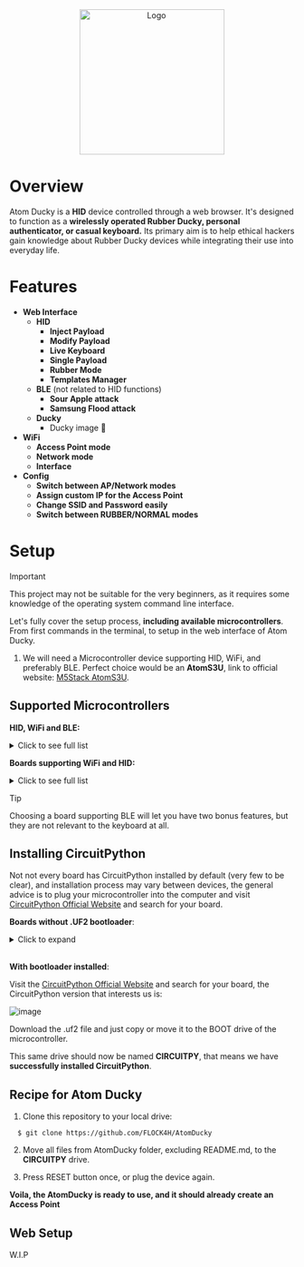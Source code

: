 <div align="center">
  <img src="https://flockahh.b-cdn.net/logo.svg" alt="Logo" width="256" />
</div>

# Overview

Atom Ducky is a **HID** device controlled through a web browser.
It's designed to function as a **wirelessly operated Rubber Ducky, personal authenticator, or casual keyboard.**
Its primary aim is to help ethical hackers gain knowledge about Rubber Ducky devices while integrating their use into everyday life.

# Features

- **Web Interface**
    - **HID**
      - **Inject Payload**
      - **Modify Payload**
      - **Live Keyboard**
      - **Single Payload**
      - **Rubber Mode**
      - **Templates Manager**
    - **BLE** (not related to HID functions)
      - **Sour Apple attack**
      - **Samsung Flood attack**
    - **Ducky**
      - Ducky image 🦆
- **WiFi**
    - **Access Point mode**
    - **Network mode**
    - **Interface**
- **Config**
    - **Switch between AP/Network modes**
    - **Assign custom IP for the Access Point**
    - **Change SSID and Password easily**
    - **Switch between RUBBER/NORMAL modes**

# Setup

> [!IMPORTANT]
> This project may not be suitable for the very beginners, as it requires some knowledge of the operating system command line interface.

Let's fully cover the setup process, **including available microcontrollers**. From first commands in the terminal, to setup in the web interface of Atom Ducky.

1. We will need a Microcontroller device supporting HID, WiFi, and preferably BLE. Perfect choice would be an **AtomS3U**, link to official website: <a href="https://shop.m5stack.com/products/atoms3u">M5Stack AtomS3U</a>.

## Supported Microcontrollers

**HID, WiFi and BLE:**

<details>
<summary>Click to see full list</summary>
  
<br />

  - Adafruit Feather ESP32 V2
  - Adafruit Feather ESP32-S3 No PSRAM
  - Adafruit QT Py ESP32-S3 no psram
  - Ai Thinker ESP32-CAM
  - Arduino Nano ESP32
  - Cytron EDU PICO W
  - Cytron Maker Feather AIoT S3
  - DFRobot FireBeetle 2 ESP32-S3
  - ES3ink
  - ESP32-S3-Box-2.5
  - ESP32-S3-Box-Lite
  - ESP32-S3-DevKitC-1-N32R8
  - ESP32-S3-DevKitC-1-N8
  - ESP32-S3-DevKitC-1-N8R2
  - ESP32-S3-DevKitC-1-N8R8
  - ESP32-S3-DevKitC-1-N8R8-with-HACKTABLET
  - ESP32-S3-DevKitM-1-N8
  - ESP32-S3-EYE
  - ESP32-S3-USB-OTG-N8
  - FeatherS3
  - FeatherS3 Neo
  - LILYGO T-DISPLAY S3 v1.2
  - LILYGO TEMBED ESP32S3
  - LOLIN S3 16MB Flash 8MB PSRAM
  - LOLIN S3 PRO 16MB Flash 8MB PSRAM
  - M5Stack AtomS3
  - M5Stack AtomS3 Lite
  - M5Stack AtomS3U
  - MakerFabs-ESP32-S3-Parallel-TFT-With-Touch-7inch
  - NanoS3
  - Oxocard Artwork
  - Oxocard Connect
  - Oxocard Galaxy
  - Oxocard Science
  - Pimoroni Badger 2040 W
  - Pimoroni Pico DV Base W
  - Pimoroni Plasma 2040W
  - ProS3
  - Raspberry Pi Pico W
  - Seeed Studio XIAO ESP32C3
  - Spotpear ESP32C3 LCD 1.44
  - Sunton-ESP32-8048S070
  - ThingPulse Pendrive S3
  - TinyS3
  - VCC-GND YD-ESP32-S3 (N16R8)
  - VCC-GND YD-ESP32-S3 (N8R8)
  - Waveshare ESP32-S3-GEEK
  - Waveshare ESP32-S3-Pico
  - Waveshare ESP32-S3-Zero
  - Waveshare ESP32S3 LCD 1.28
  - sunton_esp32_2432S032C
  - 
</details>

**Boards supporting WiFi and HID:**

<details>
<summary>Click to see full list</summary>
  
  - ATMegaZero ESP32-S2
  - Adafruit Camera
  - Adafruit Feather ESP32-S2 Reverse TFT
  - Adafruit Feather ESP32-S2 TFT
  - Adafruit Feather ESP32-S3 Reverse TFT
  - Adafruit Feather ESP32-S3 TFT
  - Adafruit Feather ESP32S2
  - Adafruit Feather ESP32S3 4MB Flash 2MB PSRAM
  - Adafruit Feather ESP32S3 No PSRAM
  - Adafruit FunHouse
  - Adafruit MagTag
  - Adafruit MatrixPortal S3
  - Adafruit Metro ESP32S2
  - Adafruit Metro ESP32S3
  - Adafruit QT Py ESP32-S3 4MB Flash 2MB PSRAM
  - Adafruit QT Py ESP32-S3 no psram
  - Adafruit QT Py ESP32S2
  - Adafruit-Qualia-S3-RGB666
  - Ai Thinker ESP32-CAM
  - Arduino Nano ESP32
  - Artisense Reference Design RD00
  - AutosportLabs-ESP32-CAN-X2
  - BLING!
  - BPI-Bit-S2
  - BPI-Leaf-S3
  - BPI-PicoW-S3
  - BastWiFi
  - Bee-Data-Logger
  - Bee-Motion-S3
  - Bee-S3
  - BlizzardS3
  - ColumbiaDSL-Sensor-Board-V1
  - CrumpS2
  - Cytron EDU PICO W
  - Cytron Maker Feather AIoT S3
  - DFRobot FireBeetle 2 ESP32-S3
  - Deneyap Mini
  - Deneyap Mini v2
  - ES3ink
  - ESP 12k NodeMCU
  - ESP32-S2-DevKitC-1-N4
  - ESP32-S2-DevKitC-1-N4R2
  - ESP32-S2-DevKitC-1-N8R2
  - ESP32-S3-Box-2.5
  - ESP32-S3-Box-Lite
  - ESP32-S3-DevKitC-1-N32R8
  - ESP32-S3-DevKitC-1-N8
  - ESP32-S3-DevKitC-1-N8R2
  - ESP32-S3-DevKitC-1-N8R8
  - ESP32-S3-DevKitC-1-N8R8-with-HACKTABLET
  - ESP32-S3-DevKitM-1-N8
  - ESP32-S3-EYE
  - ESP32-S3-USB-OTG-N8
  - Espressif-ESP32-S3-LCD-EV-Board
  - FeatherS2
  - FeatherS2 Neo
  - FeatherS3
  - FeatherS3 Neo
  - Flipper Zero Wi-Fi Dev
  - Franzininho WIFI w/Wroom
  - Franzininho WIFI w/Wrover
  - Freenove ESP32-WROVER-DEV-CAM
  - Gravitech Cucumber M
  - Gravitech Cucumber MS
  - Gravitech Cucumber R
  - Gravitech Cucumber RS
  - HMI-DevKit-1.1
  - Hardkernel Odroid Go
  - Heltec ESP32-S3-WIFI-LoRa-V3
  - HexKyS2
  - IoTs2
  - Kaluga 1
  - LILYGO T-DECK
  - LILYGO T-DISPLAY S3 v1.2
  - LILYGO TEMBED ESP32S3
  - LILYGO TTGO T8 ESP32-S2
  - LILYGO TTGO T8 ESP32-S2 w/Display
  - LOLIN S3 16MB Flash 8MB PSRAM
  - LOLIN S3 MINI 4MB Flash 2MB PSRAM
  - LOLIN S3 PRO 16MB Flash 8MB PSRAM
  - Lilygo T-watch 2020 V3
  - M5Stack AtomS3
  - M5Stack AtomS3 Lite
  - M5Stack AtomS3U
  - M5Stack Cardputer
  - M5Stack CoreS3
  - M5Stack Dial
  - MakerFabs-ESP32-S3-Parallel-TFT-With-Touch-7inch
  - MicroDev microS2
  - MixGo CE
  - NanoS3
  - Neuron
  - Oak Dev Tech PixelWing ESP32S2
  - Oxocard Artwork
  - Oxocard Connect
  - Oxocard Galaxy
  - Oxocard Science
  - Pajenicko PicoPad
  - Pimoroni Badger 2040 W
  - Pimoroni Inky Frame 5.7
  - Pimoroni Inky Frame 7.3
  - Pimoroni Pico DV Base W
  - Pimoroni Plasma 2040W
  - ProS3
  - Raspberry Pi Pico W
  - S2Mini
  - S2Pico
  - Saola 1 w/Wroom
  - Saola 1 w/Wrover
  - Seeed Studio XIAO ESP32C3
  - Spotpear ESP32C3 LCD 1.44
  - Sunton-ESP32-8048S070
  - TTGO T8 ESP32-S2-WROOM
  - Targett Module Clip w/Wroom
  - Targett Module Clip w/Wrover
  - ThingPulse Pendrive S3
  - TinyS2
  - TinyS3
  - TinyWATCH S3
  - VCC-GND YD-ESP32-S3 (N16R8)
  - VCC-GND YD-ESP32-S3 (N8R8)
  - Waveshare ESP32-S2-Pico
  - Waveshare ESP32-S2-Pico-LCD
  - Waveshare ESP32-S3-GEEK
  - Waveshare ESP32-S3-Pico
  - Waveshare ESP32-S3-Zero
  - Waveshare ESP32S3 LCD 1.28
  - nanoESP32-S2 w/Wrover
  - nanoESP32-S2 w/Wroom
  - senseBox MCU-S2 ESP32S2
  - sunton_esp32_2432S032C

</details>

> [!TIP]
> Choosing a board supporting BLE will let you have two bonus features, but they are not relevant to the keyboard at all.

## Installing CircuitPython

Not not every board has CircuitPython installed by default (very few to be clear), and installation process may vary between devices, the general advice is to plug your microcontroller into the computer and visit <a href="https://circuitpython.org/downloads">CircuitPython Official Website</a>
and search for your board.

**Boards without .UF2 bootloader**:

<details>
<summary>Click to expand</summary>
  
### Dependencies

- Python
- esptool

In case of the ATOM S3U based on ESP32S3 (<a href="https://circuitpython.org/board/m5stack_atoms3u/">CircuitPython M5stack AtomS3U</a>), scroll down until you see:

![image](https://github.com/FLOCK4H/AtomDucky/assets/161654571/482e15f0-5554-43ae-95fb-b34fe332ce88)

Click on **Download Bootloader ZIP** on the website, create a folder anywhere, and unpack the downloaded **.zip** file there.
Save the path of the folder to your clipboard, or just remember it.

For flashing the **bootloader**, we will need an **esptool.py**, we can also try using our webbrowser <a href="https://adafruit.github.io/Adafruit_WebSerial_ESPTool/">ESP Web Flasher</a>.

**Install esptool.py**, use terminal and make sure you have <a href="https://www.python.org/downloads/">Python</a> installed.

```
  $ pip install esptool
```

**Flash the device with bootloader**.

Before flashing, the board has to enter into the bootloader mode, this is different between all boards, usually holding the button itself works, but in case of Atom S3U we must hold the main button and the reset button until the green light.

<sub>The flash offset '-z' may vary, please check which flash offset your board has, common offsets to try are '0, 0x0, 0x1000'</sub>

```
  # Find the port

  # Windows:
  $ mode
  # Look for devices that have 9600-460800 Baud
      Status for device COM13:
      ------------------------
          Baud:            9600
          Parity:          None
          Data Bits:       8
          Stop Bits:       1.5
          Timeout:         OFF
          XON/XOFF:        OFF
          CTS handshaking: OFF
          DSR handshaking: OFF
          DSR sensitivity: OFF
          DTR circuit:     OFF
          RTS circuit:     OFF

  # Linux:
  dmesg | grep tty
```

Next, use the esptool to flash:

```
  # (--port /dev/ttyPORT for linux)

  $ esptool --port COM13 erase_flash
  $ esptool --port COM13 --baud 460800 write_flash -z 0 /path/to/your/downloaded/bootloader/combined.bin
```

Great, now click RESET button once, or just unplug and plug the board.

There should be a new drive detected by your computer, usually with the BOOT name or 'BOARD_NAMEBOOT'.

</details>

<br />

**With bootloader installed**:

Visit the <a href="https://circuitpython.org/downloads">CircuitPython Official Website</a> and search for your board, the CircuitPython version that interests us is:

![image](https://github.com/FLOCK4H/AtomDucky/assets/161654571/d592cd25-76b1-401b-a2a0-74855161a2fe)

Download the .uf2 file and just copy or move it to the BOOT drive of the microcontroller.

This same drive should now be named **CIRCUITPY**, that means we have **successfully installed CircuitPython**.

## Recipe for Atom Ducky

1. Clone this repository to your local drive:

```
  $ git clone https://github.com/FLOCK4H/AtomDucky
```

2. Move all files from AtomDucky folder, excluding README.md, to the **CIRCUITPY** drive.

3. Press RESET button once, or plug the device again.

**Voila, the AtomDucky is ready to use, and it should already create an Access Point**

## Web Setup
W.I.P